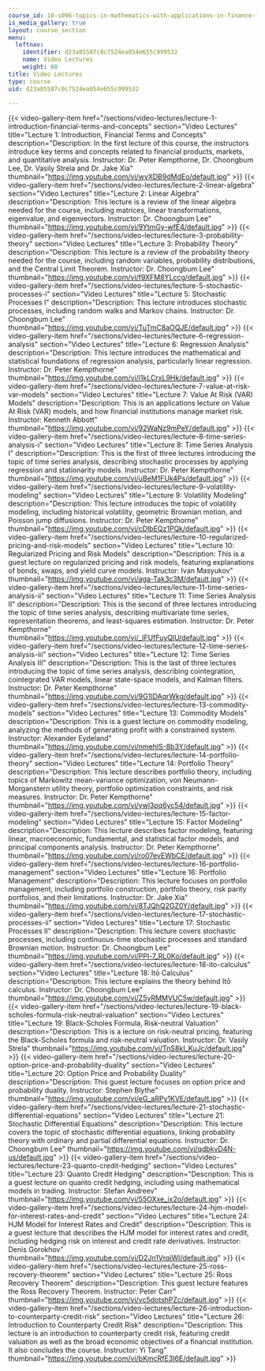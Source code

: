 ```yaml
---
course_id: 18-s096-topics-in-mathematics-with-applications-in-finance-fall-2013
is_media_gallery: true
layout: course_section
menu:
  leftnav:
    identifier: d23a85587c0c7524ea054e655c999532
    name: Video Lectures
    weight: 60
title: Video Lectures
type: course
uid: d23a85587c0c7524ea054e655c999532

---
```

{{< video-gallery-item href="/sections/video-lectures/lecture-1-introduction-financial-terms-and-concepts" section="Video Lectures" title="Lecture 1: Introduction, Financial Terms and Concepts" description="Description: In the first lecture of this course, the instructors introduce key terms and concepts related to financial products, markets, and quantitative analysis. Instructor: Dr. Peter Kempthorne, Dr. Choongbum Lee, Dr. Vasily Strela and Dr. Jake Xia" thumbnail="https://img.youtube.com/vi/wvXDB9dMdEo/default.jpg" >}} {{< video-gallery-item href="/sections/video-lectures/lecture-2-linear-algebra" section="Video Lectures" title="Lecture 2: Linear Algebra" description="Description: This lecture is a review of the linear algebra needed for the course, including matrices, linear transformations, eigenvalue, and eigenvectors. Instructor: Dr. Choongbum Lee" thumbnail="https://img.youtube.com/vi/9YtmGy-wfE4/default.jpg" >}} {{< video-gallery-item href="/sections/video-lectures/lecture-3-probability-theory" section="Video Lectures" title="Lecture 3: Probability Theory" description="Description: This lecture is a review of the probability theory needed for the course, including random variables, probability distributions, and the Central Limit Theorem. Instructor: Dr. Choongbum Lee" thumbnail="https://img.youtube.com/vi/f9XFM8YLccg/default.jpg" >}} {{< video-gallery-item href="/sections/video-lectures/lecture-5-stochastic-processes-i" section="Video Lectures" title="Lecture 5: Stochastic Processes I" description="Description: This lecture introduces stochastic processes, including random walks and Markov chains. Instructor: Dr. Choongbum Lee" thumbnail="https://img.youtube.com/vi/TuTmC8aOQJE/default.jpg" >}} {{< video-gallery-item href="/sections/video-lectures/lecture-6-regression-analysis" section="Video Lectures" title="Lecture 6: Regression Analysis" description="Description: This lecture introduces the mathematical and statistical foundations of regression analysis, particularly linear regression. Instructor: Dr. Peter Kempthorne" thumbnail="https://img.youtube.com/vi/l1kLCrxL9Hk/default.jpg" >}} {{< video-gallery-item href="/sections/video-lectures/lecture-7-value-at-risk-var-models" section="Video Lectures" title="Lecture 7: Value At Risk (VAR) Models" description="Description: This is an applications lecture on Value At Risk (VAR) models, and how financial institutions manage market risk. Instructor: Kenneth Abbott" thumbnail="https://img.youtube.com/vi/92WaNz9mPeY/default.jpg" >}} {{< video-gallery-item href="/sections/video-lectures/lecture-8-time-series-analysis-i" section="Video Lectures" title="Lecture 8: Time Series Analysis I" description="Description: This is the first of three lectures introducing the topic of time series analysis, describing stochastic processes by applying regression and stationarity models. Instructor: Dr. Peter Kempthorne" thumbnail="https://img.youtube.com/vi/uBeM1FUk4Ps/default.jpg" >}} {{< video-gallery-item href="/sections/video-lectures/lecture-9-volatility-modeling" section="Video Lectures" title="Lecture 9: Volatility Modeling" description="Description: This lecture introduces the topic of volatility modeling, including historical volatility, geometric Brownian motion, and Poisson jump diffusions. Instructor: Dr. Peter Kempthorne" thumbnail="https://img.youtube.com/vi/cDlbEQz1PQk/default.jpg" >}} {{< video-gallery-item href="/sections/video-lectures/lecture-10-regularized-pricing-and-risk-models" section="Video Lectures" title="Lecture 10: Regularized Pricing and Risk Models" description="Description: This is a guest lecture on regularized pricing and risk models, featuring explanations of bonds, swaps, and yield curve models. Instructor: Ivan Masyukov" thumbnail="https://img.youtube.com/vi/aga-Tak3c3M/default.jpg" >}} {{< video-gallery-item href="/sections/video-lectures/lecture-11-time-series-analysis-ii" section="Video Lectures" title="Lecture 11: Time Series Analysis II" description="Description: This is the second of three lectures introducing the topic of time series analysis, describing multivariate time series, representation theorems, and least-squares estimation. Instructor: Dr. Peter Kempthorne" thumbnail="https://img.youtube.com/vi/_IFUfFuyQlU/default.jpg" >}} {{< video-gallery-item href="/sections/video-lectures/lecture-12-time-series-analysis-iii" section="Video Lectures" title="Lecture 12: Time Series Analysis III" description="Description: This is the last of three lectures introducing the topic of time series analysis, describing cointegration, cointegrated VAR models, linear state-space models, and Kalman filters. Instructor: Dr. Peter Kempthorne" thumbnail="https://img.youtube.com/vi/9G1IDAqrWkg/default.jpg" >}} {{< video-gallery-item href="/sections/video-lectures/lecture-13-commodity-models" section="Video Lectures" title="Lecture 13: Commodity Models" description="Description: This is a guest lecture on commodity modeling, analyzing the methods of generating profit with a constrained system. Instructor: Alexander Eydeland" thumbnail="https://img.youtube.com/vi/nmehlS-8b3Y/default.jpg" >}} {{< video-gallery-item href="/sections/video-lectures/lecture-14-portfolio-theory" section="Video Lectures" title="Lecture 14: Portfolio Theory" description="Description: This lecture describes portfolio theory, including topics of Markowitz mean-variance optimization, von Neumann-Morganstern utility theory, portfolio optimization constraints, and risk measures. Instructor: Dr. Peter Kempthorne" thumbnail="https://img.youtube.com/vi/ywl3pq6yc54/default.jpg" >}} {{< video-gallery-item href="/sections/video-lectures/lecture-15-factor-modeling" section="Video Lectures" title="Lecture 15: Factor Modeling" description="Description: This lecture describes factor modeling, featuring linear, macroeconomic, fundamental, and statistical factor models, and principal components analysis. Instructor: Dr. Peter Kempthorne" thumbnail="https://img.youtube.com/vi/ro07evEWbCE/default.jpg" >}} {{< video-gallery-item href="/sections/video-lectures/lecture-16-portfolio-management" section="Video Lectures" title="Lecture 16: Portfolio Management" description="Description: This lecture focuses on portfolio management, including portfolio construction, portfolio theory, risk parity portfolios, and their limitations. Instructor: Dr. Jake Xia" thumbnail="https://img.youtube.com/vi/8TJQhQ2GZ0Y/default.jpg" >}} {{< video-gallery-item href="/sections/video-lectures/lecture-17-stochastic-processes-ii" section="Video Lectures" title="Lecture 17: Stochastic Processes II" description="Description: This lecture covers stochastic processes, including continuous-time stochastic processes and standard Brownian motion. Instructor: Dr. Choongbum Lee" thumbnail="https://img.youtube.com/vi/PPl-7_RL0Ko/default.jpg" >}} {{< video-gallery-item href="/sections/video-lectures/lecture-18-ito-calculus" section="Video Lectures" title="Lecture 18: Itō Calculus" description="Description: This lecture explains the theory behind Itō calculus. Instructor: Dr. Choongbum Lee" thumbnail="https://img.youtube.com/vi/Z5yRMMVUC5w/default.jpg" >}} {{< video-gallery-item href="/sections/video-lectures/lecture-19-black-scholes-formula-risk-neutral-valuation" section="Video Lectures" title="Lecture 19: Black-Scholes Formula, Risk-neutral Valuation" description="Description: This is a lecture on risk-neutral pricing, featuring the Black-Scholes formula and risk-neutral valuation. Instructor: Dr. Vasily Strela" thumbnail="https://img.youtube.com/vi/TnS8kI_KuJc/default.jpg" >}} {{< video-gallery-item href="/sections/video-lectures/lecture-20-option-price-and-probability-duality" section="Video Lectures" title="Lecture 20: Option Price and Probability Duality" description="Description: This guest lecture focuses on option price and probability duality. Instructor: Stephen Blythe" thumbnail="https://img.youtube.com/vi/eG_aRPy1KVE/default.jpg" >}} {{< video-gallery-item href="/sections/video-lectures/lecture-21-stochastic-differential-equations" section="Video Lectures" title="Lecture 21: Stochastic Differential Equations" description="Description: This lecture covers the topic of stochastic differential equations, linking probablity theory with ordinary and partial differential equations. Instructor: Dr. Choongbum Lee" thumbnail="https://img.youtube.com/vi/qdbkvD4N-us/default.jpg" >}} {{< video-gallery-item href="/sections/video-lectures/lecture-23-quanto-credit-hedging" section="Video Lectures" title="Lecture 23: Quanto Credit Hedging" description="Description: This is a guest lecture on quanto credit hedging, including using mathematical models in trading. Instructor: Stefan Andreev" thumbnail="https://img.youtube.com/vi/55OXxe_ix2o/default.jpg" >}} {{< video-gallery-item href="/sections/video-lectures/lecture-24-hjm-model-for-interest-rates-and-credit" section="Video Lectures" title="Lecture 24: HJM Model for Interest Rates and Credit" description="Description: This is a guest lecture that describes the HJM model for interest rates and credit, including hedging risk on interest and credit rate derivatives. Instructor: Denis Gorokhov" thumbnail="https://img.youtube.com/vi/D2Jn1VrqjWI/default.jpg" >}} {{< video-gallery-item href="/sections/video-lectures/lecture-25-ross-recovery-theorem" section="Video Lectures" title="Lecture 25: Ross Recovery Theorem" description="Description: This guest lecture features the Ross Recovery Theorem. Instructor: Peter Carr" thumbnail="https://img.youtube.com/vi/vc5dotshPZc/default.jpg" >}} {{< video-gallery-item href="/sections/video-lectures/lecture-26-introduction-to-counterparty-credit-risk" section="Video Lectures" title="Lecture 26: Introduction to Counterparty Credit Risk" description="Description: This lecture is an introduction to counterparty credit risk, featuring credit valuation as well as the broad economic objectives of a financial institution. It also concludes the course. Instructor: Yi Tang" thumbnail="https://img.youtube.com/vi/bKmcRfE3I6E/default.jpg" >}}